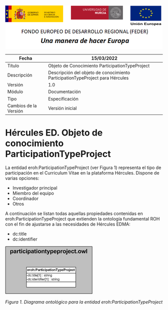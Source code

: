 ![](../../Docs/media/CabeceraDocumentosMD.png)

| Fecha         | 15/03/2022                                                   |
| ------------- | ------------------------------------------------------------ |
|Título|Objeto de Conocimiento ParticipationTypeProject| 
|Descripción|Descripción del objeto de conocimiento ParticipationTypeProject para Hércules|
|Versión|1.0|
|Módulo|Documentación|
|Tipo|Especificación|
|Cambios de la Versión|Versión inicial|

# Hércules ED. Objeto de conocimiento ParticipationTypeProject

La entidad eroh:ParticipationTypeProject (ver Figura 1) representa el tipo de participación en el Curriculum Vitae en la plataforma Hércules. Dispone de varias opciones:
- Investigador principal
- Miembro del equipo
- Coordinador
- Otros

A continuación se listan todas aquellas propiedades contenidas en eroh:ParticipationTypeProject que extienden la ontología fundamental ROH con el fin de ajustarse a las necesidades de Hércules EDMA:

- dc:title
- dc:identifier

![](../../Docs/media/ObjetosDeConocimiento/ParticipationTypeProject.png)

*Figura 1. Diagrama ontológico para la entidad eroh:ParticipationTypeProject*

